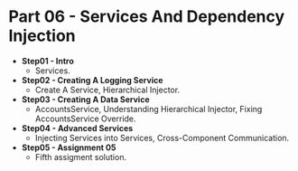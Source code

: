 # Part 06 - Services And Dependency Injection

- **Step01 - Intro**
  - Services.
- **Step02 - Creating A Logging Service**
  - Create A Service, Hierarchical Injector.
- **Step03 - Creating A Data Service**
  - AccountsService, Understanding Hierarchical Injector, Fixing AccountsService Override.
- **Step04 - Advanced Services**
  - Injecting Services into Services, Cross-Component Communication.
- **Step05 - Assignment 05**
  - Fifth assigment solution.